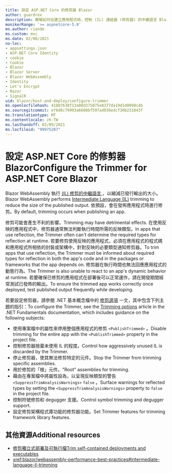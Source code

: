 ```yaml
---
title: 設定 ASP.NET Core 的修剪器 Blazor
author: guardrex
description: 瞭解如何在建立應用程式時，控制 (IL) 連結器 (修剪器) 的中繼語言 Blazor 。
monikerRange: '>= aspnetcore-5.0'
ms.author: riande
ms.custom: mvc
ms.date: 02/08/2021
no-loc:
- appsettings.json
- ASP.NET Core Identity
- cookie
- Cookie
- Blazor
- Blazor Server
- Blazor WebAssembly
- Identity
- Let's Encrypt
- Razor
- SignalR
uid: blazor/host-and-deploy/configure-trimmer
ms.openlocfilehash: 41887638f13a08d375075e8377da19d1d0098c4b
ms.sourcegitcommit: ef8d8c79993a6608bf597ad036edcf30b231843f
ms.translationtype: MT
ms.contentlocale: zh-TW
ms.lasthandoff: 02/09/2021
ms.locfileid: "99975207"
---
```

# <a name="configure-the-trimmer-for-aspnet-core-blazor"></a><span data-ttu-id="2a0c1-103">設定 ASP.NET Core 的修剪器 Blazor</span><span class="sxs-lookup"><span data-stu-id="2a0c1-103">Configure the Trimmer for ASP.NET Core Blazor</span></span>

<span data-ttu-id="2a0c1-104">Blazor WebAssembly 執行 [ (IL) 修剪的中繼語言 ](/dotnet/standard/managed-code#intermediate-language--execution) ，以縮減已發行輸出的大小。</span><span class="sxs-lookup"><span data-stu-id="2a0c1-104">Blazor WebAssembly performs [Intermediate Language (IL)](/dotnet/standard/managed-code#intermediate-language--execution) trimming to reduce the size of the published output.</span></span> <span data-ttu-id="2a0c1-105">依預設，會在發佈應用程式時進行修剪。</span><span class="sxs-lookup"><span data-stu-id="2a0c1-105">By default, trimming occurs when publishing an app.</span></span>

<span data-ttu-id="2a0c1-106">修剪可能會產生不利的影響。</span><span class="sxs-lookup"><span data-stu-id="2a0c1-106">Trimming may have detrimental effects.</span></span> <span data-ttu-id="2a0c1-107">在使用反映的應用程式中，修剪器通常無法判斷執行時間所需的反映類型。</span><span class="sxs-lookup"><span data-stu-id="2a0c1-107">In apps that use reflection, the Trimmer often can't determine the required types for reflection at runtime.</span></span> <span data-ttu-id="2a0c1-108">若要修剪使用反映的應用程式，必須在應用程式的程式碼和應用程式所相依的封裝或架構中，針對反映的必要類型通知修剪器。</span><span class="sxs-lookup"><span data-stu-id="2a0c1-108">To trim apps that use reflection, the Trimmer must be informed about required types for reflection in both the app's code and in the packages or frameworks that the app depends on.</span></span> <span data-ttu-id="2a0c1-109">修剪器在執行時間也無法回應應用程式的動態行為。</span><span class="sxs-lookup"><span data-stu-id="2a0c1-109">The Trimmer is also unable to react to an app's dynamic behavior at runtime.</span></span> <span data-ttu-id="2a0c1-110">若要確保已修剪的應用程式在部署後可以正常運作，請在開發期間經常測試已發佈的輸出。</span><span class="sxs-lookup"><span data-stu-id="2a0c1-110">To ensure the trimmed app works correctly once deployed, test published output frequently while developing.</span></span>

<span data-ttu-id="2a0c1-111">若要設定修剪器，請參閱 .NET 基本概念檔中的 [修剪選項](/dotnet/core/deploying/trimming-options) 一文，其中包含下列主題的指引：</span><span class="sxs-lookup"><span data-stu-id="2a0c1-111">To configure the Trimmer, see the [Trimming options](/dotnet/core/deploying/trimming-options) article in the .NET Fundamentals documentation, which includes guidance on the following subjects:</span></span>

* <span data-ttu-id="2a0c1-112">使用專案檔中的屬性來停用整個應用程式的修剪 `<PublishTrimmed>` 。</span><span class="sxs-lookup"><span data-stu-id="2a0c1-112">Disable trimming for the entire app with the `<PublishTrimmed>` property in the project file.</span></span>
* <span data-ttu-id="2a0c1-113">控制修剪器捨棄未使用 IL 的程度。</span><span class="sxs-lookup"><span data-stu-id="2a0c1-113">Control how aggressively unused IL is discarded by the Trimmer.</span></span>
* <span data-ttu-id="2a0c1-114">停止修剪器，使其無法修剪特定的元件。</span><span class="sxs-lookup"><span data-stu-id="2a0c1-114">Stop the Trimmer from trimming specific assemblies.</span></span>
* <span data-ttu-id="2a0c1-115">用於修剪的「根」元件。</span><span class="sxs-lookup"><span data-stu-id="2a0c1-115">"Root" assemblies for trimming.</span></span>
* <span data-ttu-id="2a0c1-116">藉由在專案檔中將屬性設為，以呈現反映類型的警告 `<SuppressTrimAnalysisWarnings>` `false` 。</span><span class="sxs-lookup"><span data-stu-id="2a0c1-116">Surface warnings for reflected types by setting the `<SuppressTrimAnalysisWarnings>` property to `false` in the project file.</span></span>
* <span data-ttu-id="2a0c1-117">控制符號修剪和 degugger 支援。</span><span class="sxs-lookup"><span data-stu-id="2a0c1-117">Control symbol trimming and degugger support.</span></span>
* <span data-ttu-id="2a0c1-118">設定修剪架構程式庫功能的修剪器功能。</span><span class="sxs-lookup"><span data-stu-id="2a0c1-118">Set Trimmer features for trimming framework library features.</span></span>

## <a name="additional-resources"></a><span data-ttu-id="2a0c1-119">其他資源</span><span class="sxs-lookup"><span data-stu-id="2a0c1-119">Additional resources</span></span>

* [<span data-ttu-id="2a0c1-120">修剪獨立式部署及可執行檔</span><span class="sxs-lookup"><span data-stu-id="2a0c1-120">Trim self-contained deployments and executables</span></span>](/dotnet/core/deploying/trim-self-contained)
* <xref:blazor/webassembly-performance-best-practices#intermediate-language-il-trimming>
